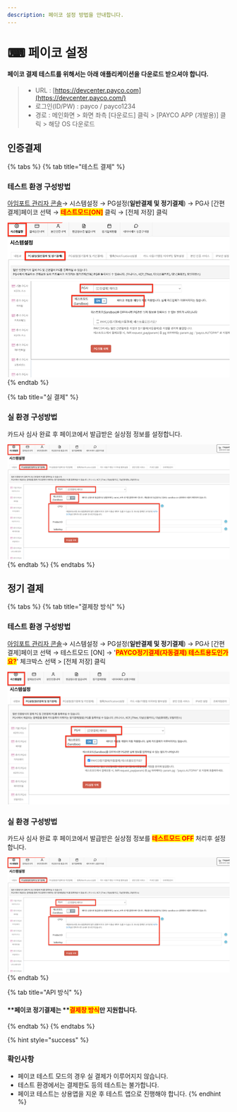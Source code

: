 ```yaml
---
description: 페이코 설정 방법을 안내합니다.
---
```


# ⌨ 페이코 설정

#### 페이코 결제 테스트를 위해서는 아래 애플리케이션을 다운로드 받으셔야 합니다.

> * URL : [https://devcenter.payco.com](https://devcenter.payco.com/)
> * 로그인(ID/PW) : payco / payco1234
> * 경로 : 메인화면 > 화면 좌측 \[다운로드] 클릭 > \[PAYCO APP (개발용)] 클릭 > 해당 OS 다운로드

## 인증결제

{% tabs %}
{% tab title="테스트 결제" %}
### 테스트 환경 구성방법

[아임포트 관리자 콘솔](https://admin.iamport.kr/)→ 시스템설정 → PG설정(**일반결제 및 정기결제**) → PG사 \[간편결제]페이코 선택 → <mark style="color:red;">**테스트모드\[ON]**</mark> 클릭 → \[전체 저장] 클릭



![테스트 환경 설정 예시](<../../../.gitbook/assets/image (22) (1) (1) (1).png>)
{% endtab %}

{% tab title="실 결제" %}
### **실** 환경 구성방법

카드사 심사 완료 후 페이코에서 발급받은 실상점 정보를 설정합니다.



![실환경 설정 예시](<../../../.gitbook/assets/image (18) (2).png>)
{% endtab %}
{% endtabs %}

## 정기 결제&#x20;

{% tabs %}
{% tab title="결제창 방식" %}
### 테스트 환경 구성방법

[아임포트 관리자 콘솔](https://admin.iamport.kr/)→ 시스템설정 → PG설정(**일반결제 및 정기결제**) → PG사 \[간편결제]페이코 선택 → 테스트모드 \[ON] → '<mark style="color:red;">**PAYCO정기결제(자동결제) 테스트용도인가요?**</mark>' 체크박스 선택 > \[전체 저장] 클릭



![테스트 환경 설정 예시](<../../../.gitbook/assets/image (17) (2).png>)

### **실** 환경 구성방법

카드사 심사 완료 후 페이코에서 발급받은 실상점 정보를 <mark style="color:red;">**테스트모드 OFF**</mark> 처리후 설정합니다.



![실환경 설정 예시](<../../../.gitbook/assets/image (12) (1) (1).png>)
{% endtab %}

{% tab title="API 방식" %}
#### **페이코 정기결제는 **<mark style="color:red;">**결제창 방식**</mark>**만 지원합니다.**
{% endtab %}
{% endtabs %}

{% hint style="success" %}
### **확인사항**

* 페이코 테스트 모드의 경우 실 결제가 이루어지지 않습니다.
* 테스트 환경에서는 결제한도 등의 테스트는 불가합니다.
* 페이코 테스트는 상용앱을 지운 후 테스트 앱으로 진행해야 합니다.
{% endhint %}
